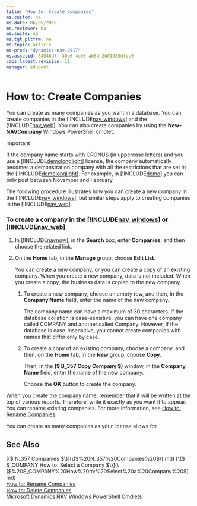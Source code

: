 ```yaml
---
title: "How to: Create Companies"
ms.custom: na
ms.date: 06/05/2016
ms.reviewer: na
ms.suite: na
ms.tgt_pltfrm: na
ms.topic: article
ms-prod: "dynamics-nav-2017"
ms.assetid: 84546d7f-30b6-4de0-ab8d-2b01035dfbc9
caps.latest.revision: 11
manager: edupont
---
```

# How to: Create Companies
You can create as many companies as you want in a database. You can create companies in the [!INCLUDE[nav_windows](includes/nav_windows_md.md)] and the [!INCLUDE[nav_web](includes/nav_web_md.md)]. You can also create companies by using the **New\-NAVCompany** Windows PowerShell cmdlet.  
  
> [!IMPORTANT]  
>  If the company name starts with CRONUS \(in uppercase letters\) and you use a [!INCLUDE[demolonglight](includes/demolonglight_md.md)] license, the company automatically becomes a demonstration company with all the restrictions that are set in the [!INCLUDE[demolonglight](includes/demolonglight_md.md)]. For example, in [!INCLUDE[demo](includes/demo_md.md)] you can only post between November and February.  
  
 The following procedure illustrates how you can create a new company in the [!INCLUDE[nav_windows](includes/nav_windows_md.md)], but similar steps apply to creating companies in the [!INCLUDE[nav_web](includes/nav_web_md.md)].  
  
### To create a company in the [!INCLUDE[nav_windows](includes/nav_windows_md.md)] or [!INCLUDE[nav_web](includes/nav_web_md.md)]  
  
1.  In [!INCLUDE[navnow](includes/navnow_md.md)], in the **Search** box, enter **Companies**, and then choose the related link.  
  
2.  On the **Home** tab, in the **Manage** group, choose **Edit List**.  
  
     You can create a new company, or you can create a copy of an existing company. When you create a new company, data is not included. When you create a copy, the business data is copied to the new company.  
  
    1.  To create a new company, choose an empty row, and then, in the **Company Name** field, enter the name of the new company.  
  
         The company name can have a maximum of 30 characters. If the database collation is case\-sensitive, you can have one company called COMPANY and another called Company. However, if the database is case\-insensitive, you cannot create companies with names that differ only by case.  
  
    2.  To create a copy of an existing company, choose a company, and then, on the **Home** tab, in the **New** group, choose **Copy**.  
  
         Then, in the **\($ B\_357 Copy Company $\)** window, in the **Company Name** field, enter the name of the new company.  
  
         Choose the **OK** button to create the company.  
  
 When you create the company name, remember that it will be written at the top of various reports. Therefore, write it exactly as you want it to appear. You can rename existing companies. For more information, see [How to: Rename Companies](How%20to:%20Rename%20Companies.md).  
  
 You can create as many companies as your license allows for.  
  
## See Also  
 [\($ N\_357 Companies $\)](\($%20N_357%20Companies%20$\).md)   
 [\($ S\_COMPANY How to: Select a Company $\)](\($%20S_COMPANY%20How%20to:%20Select%20a%20Company%20$\).md)   
 [How to: Rename Companies](How%20to:%20Rename%20Companies.md)   
 [How to: Delete Companies](How%20to:%20Delete%20Companies.md)   
 [Microsoft Dynamics NAV Windows PowerShell Cmdlets](Microsoft-Dynamics-NAV-Windows-PowerShell-Cmdlets.md)